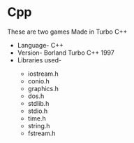 # Cpp
<p>These are two games Made in Turbo C++</p>
<ul>
	<li>Language- C++</li>
	<li>Version- Borland Turbo C++ 1997</li>
	<li>Libraries used- </li>
	<ul>
		<li> iostream.h</li>
		<li>conio.h</li>
		<li>graphics.h</li>
		<li>dos.h</li>
		<li>stdlib.h</li>
		<li>stdio.h</li>
		<li>time.h</li>
		<li>string.h</li>
		<li>fstream.h</li>
	</ul>
</ul>

